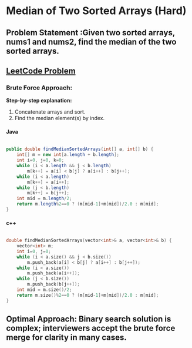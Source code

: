 # Median of Two Sorted Arrays (Hard)


## Problem Statement :Given two sorted arrays, nums1 and nums2, find the median of the two sorted arrays.

## [LeetCode Problem](https://leetcode.com/problems/median-of-two-sorted-arrays/description/)

### Brute Force Approach: 

**Step-by-step explanation:**
1. Concatenate arrays and sort.
2. Find the median element(s) by index.

#### Java

```java

public double findMedianSortedArrays(int[] a, int[] b) {
    int[] m = new int[a.length + b.length];
    int i=0, j=0, k=0;
    while (i < a.length && j < b.length)
        m[k++] = a[i] < b[j] ? a[i++] : b[j++];
    while (i < a.length) 
        m[k++] = a[i++];
    while (j < b.length) 
        m[k++] = b[j++];
    int mid = m.length/2;
    return m.length%2==0 ? (m[mid-1]+m[mid])/2.0 : m[mid];
}
```

#### c++

```cpp

double findMedianSortedArrays(vector<int>& a, vector<int>& b) {
    vector<int> m;
    int i=0, j=0;
    while (i < a.size() && j < b.size())
        m.push_back(a[i] < b[j] ? a[i++] : b[j++]);
    while (i < a.size()) 
        m.push_back(a[i++]);
    while (j < b.size()) 
        m.push_back(b[j++]);
    int mid = m.size()/2;
    return m.size()%2==0 ? (m[mid-1]+m[mid])/2.0 : m[mid];
}
```

## Optimal Approach: Binary search solution is complex; interviewers accept the brute force merge for clarity in many cases.
